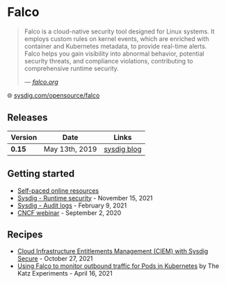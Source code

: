 # Falco

> Falco is a cloud-native security tool designed for Linux systems. It employs custom rules on kernel events, which are enriched with container and Kubernetes metadata, to provide real-time alerts.  
> Falco helps you gain visibility into abnormal behavior, potential security threats, and compliance violations, contributing to comprehensive runtime security.  
>
> &mdash; <cite>[falco.org](https://falco.org/)</cite>

🌐 [sysdig.com/opensource/falco](https://sysdig.com/opensource/falco/)

## Releases

Version  | Date           | Links
---------|----------------|--------------------------------------------------------------
**0.15** | May 13th, 2019 | [sysdig blog](https://sysdig.com/blog/falco-0-15-0-released/)

## Getting started

* [Self-paced online resources](https://falco.org/training/)
* [Sysdig - Runtime security](https://sysdig.com/blog/intro-runtime-security-falco/) - November 15, 2021
* [Sysdig - Audit logs](https://sysdig.com/blog/kubernetes-audit-log-falco/) - February 9, 2021
* [CNCF webinar](https://www.cncf.io/webinars/getting-started-with-container-runtime-security-using-falco/) - September 2, 2020

## Recipes

* [Cloud Infrastructure Entitlements Management (CIEM) with Sysdig Secure](https://sysdig.com/blog/ciem-security-sysdig-secure/) - October 27, 2021
* [Using Falco to monitor outbound traffic for Pods in Kubernetes](https://www.rkatz.xyz/post/2021-04-16-falco-network-monitoring/) by The Katz Experiments - April 16, 2021
